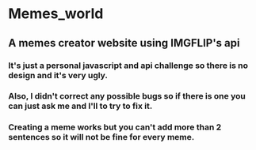 # Memes_world
## A memes creator website using IMGFLIP's api 

### It's just a personal javascript and api challenge so there is no design and it's very ugly.<br>
### Also, I didn't correct any possible bugs so if there is one you can just ask me and I'll to try to fix it.<br>
### Creating a meme works but you can't add more than 2 sentences so it will not be fine for every meme.
